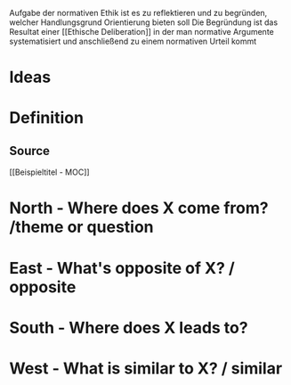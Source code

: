 Aufgabe der normativen Ethik ist es zu reflektieren und zu begründen, welcher Handlungsgrund Orientierung bieten soll 
Die Begründung ist das Resultat einer [[Ethische Deliberation]] in der man normative Argumente systematisiert und anschließend zu einem normativen Urteil kommt 

# Ideas


# Definition 


## Source  
[[Beispieltitel - MOC]]

# North - Where does X come from? /theme or question

# East - What's opposite of X? / opposite

# South - Where does X leads to? 

# West - What is similar to X? / similar

